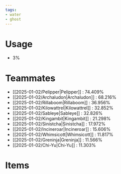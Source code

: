 ```yaml
---
tags:
- water
- ghost
---
```

# Usage
- 3%
# Teammates
- [[2025-01-02/Pelipper|Pelipper]] : 74.409%
- [[2025-01-02/Archaludon|Archaludon]] : 68.216%
- [[2025-01-02/Rillaboom|Rillaboom]] : 36.956%
- [[2025-01-02/Kilowattrel|Kilowattrel]] : 32.852%
- [[2025-01-02/Sableye|Sableye]] : 32.826%
- [[2025-01-02/Kingambit|Kingambit]] : 21.298%
- [[2025-01-02/Sinistcha|Sinistcha]] : 17.972%
- [[2025-01-02/Incineroar|Incineroar]] : 15.606%
- [[2025-01-02/Whimsicott|Whimsicott]] : 11.817%
- [[2025-01-02/Greninja|Greninja]] : 11.566%
- [[2025-01-02/Chi-Yu|Chi-Yu]] : 11.303%
# Items